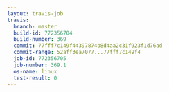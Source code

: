 ```yaml
---
layout: travis-job
travis:
  branch: master
  build-id: 772356704
  build-number: 369
  commit: 77fff7c149f44397874b8d4aa2c31f923f1d76ad
  commit-range: 52aff3ea7077...77fff7c149f4
  job-id: 772356705
  job-number: 369.1
  os-name: linux
  test-result: 0
---
```

